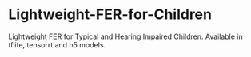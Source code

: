 # Lightweight-FER-for-Children
Lightweight FER for Typical and Hearing Impaired Children. Available in tflite, tensorrt and h5 models.
